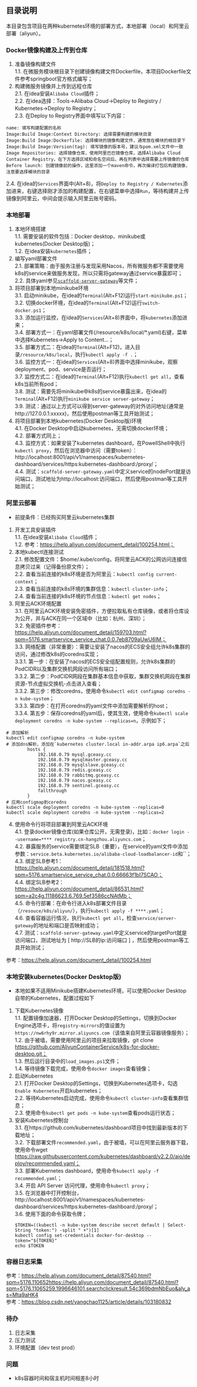 ## 目录说明
本目录包含项目在两种kubernetes环境的部署方式，本地部署（local）和阿里云部署（aliyun）。


### Docker镜像构建及上传到仓库
1. 准备镜像构建文件  
1.1. 在微服务模块根目录下创建镜像构建文件Dockerfile，本项目Dockerfile文件参考springboot官方格式编写；  
2. 构建微服务镜像并上传到远程仓库  
2.1. 在idea安装`Alibaba Cloud`插件；  
2.2. 在idea选择：Tools->Alibaba Cloud->Deploy to Registry / Kubernetes->Deploy to Registry；  
2.3. 在Deploy to Registry界面中填写以下内容：
```text
name: 填写构建配置的名称
Image:Build Image:Context Directory: 选择需要构建的模块目录
Image:Build Image:Dockerfile: 选择模块的镜像构建文件，通常放在模块的根目录下
Image:Build Image:Version(tag): 填写镜像的版本号，建议与pom.xml文件中一致
Image Repositories: 选择镜像仓库，使用阿里巴巴镜像仓库，选择Alibaba Cloud Container Registry，在下方选择区域和命名空间后，再在列表中选择需要上传镜像的仓库
Before launch: 创建镜像前的操作，这里添加一个maven命令，再次编译打包后构建镜像，注意要选择模块的目录
```   
2.4. 在idea的`Services`界面中(Alt+8)，将`Deploy to Registry / Kubernetes`添加进来，右键选择刚才添加的构建配置，在右键菜单中选择`Run`，等待构建并上传镜像到阿里云，中间会提示输入阿里云账号密码。  


### 本地部署
1. 本地环境搭建  
1.1. 需要安装的软件包括：Docker desktop、minikube或kubernetes(Docker Desktop版)；  
1.2. 在idea安装`kubernetes`插件；  
2. 编写yaml部署文件  
2.1. 部署策略：由于服务注册与发现采用Nacos，所有微服务都不需要使用k8s的service来做服务发现，所以只需将gateway通过service暴露即可；  
2.2. 具体yaml参见[`scaffold-server-gateway`](/resource/k8s/local/scaffold-server-gateway.yaml)等文件；  
3. 将项目部署到本地minikube环境   
3.1. 启动minikube，在idea的`Terminal`(Alt+F12)运行`start-minikube.ps1`；   
3.2. 切换docker环境，在idea的`Terminal`(Alt+F12)运行`switch-docker.ps1`；  
3.3. 添加运行监控，在idea的`Services`(Alt+8)界面中，将`kubernetes`添加进来；  
3.4. 部署方式一：在yaml部署文件(/resource/k8s/local/*.yaml)右键，菜单中选择Kubernetes->Apply to Content...；  
3.5. 部署方式二：在idea的`Terminal`(Alt+F12)，进入目录`/resource/k8s/local`，执行`kubectl apply -f .`；  
3.6. 监控方式一：在idea的`Services`(Alt+8)界面中选择minikube，观察deployment、pod、service是否运行；  
3.7. 监控方式二：在idea的`Terminal`(Alt+F12)执行`kubectl get all`，查看k8s当前所有pod；  
3.8. 测试：需要先将minikube中k8s的service暴露出来，在idea的`Terminal`(Alt+F12)执行`minikube service server-gateway`；  
3.9. 测试：通过以上方式可以得到server-gateway的对外访问地址(通常是http://127.0.0.1:xxxxx)，然后使用postman等工具开始测试；  
4. 将项目部署到本地kubernetes(Docker Desktop版)环境    
4.1. 在Docker Desktop中启动kubernetes，无需切换docker环境；  
4.2. 部署方式同上；  
4.3. 监控方式：如果安装了kubernetes dashboard，在PowellShell中执行`kubectl proxy`，然后在浏览器中访问（需要token）：http://localhost:8001/api/v1/namespaces/kubernetes-dashboard/services/https:kubernetes-dashboard:/proxy/；  
4.4. 测试：`scaffold-server-gateway.yaml`中定义service的nodePort就是访问端口，测试地址为http://localhost:访问端口，然后使用postman等工具开始测试；  


### 阿里云部署
* 前提条件：已经购买阿里云kubernetes集群  
1. 开发工具安装插件  
1.1. 在idea安装`Alibaba Cloud`插件；  
1.2. 参考：https://help.aliyun.com/document_detail/100254.html；  
2. 本地kubectl连接测试  
2.1. 修改配置文件：$home/.kube/config，将阿里云ACK的公网访问连接信息拷贝过来（记得备份原文件）；  
2.2. 查看当前连接的k8s环境是否为阿里云：`kubectl config current-context`；  
2.3. 查看当前连接的k8s环境的集群信息：`kubectl cluster-info`；  
2.4. 查看当前连接的k8s环境的节点信息：`kubectl get nodes`；  
3. 阿里云ACK环境配置  
3.1. 在阿里云ACK环境安装免密插件，方便拉取私有仓库镜像，或者将仓库设为公开，并与ACK在同一个区域中（比如：杭州、深圳）；  
3.2. 免密插件参考：https://help.aliyun.com/document_detail/159703.html?spm=5176.smartservice_service_chat.0.0.7eb8709aUwU6lM；  
3.3. 网络配置（非常重要）：需要让安装了nacos的ECS安全组允许k8s集群的访问，通过修改k8s的coredns实现；  
3.3.1. 第一步：在安装了nacos的ECS安全组配置规则，允许k8s集群的PodCIDR以及集群交换机网段访问所有端口；  
3.3.2. 第二步：PodCIDR网段在集群基本信息中获取，集群交换机网段在集群资源-节点虚拟交换机-点击进入查看；  
3.3.2. 第三步：修改coredns，使用命令`kubectl edit configmap coredns -n kube-system`；     
3.3.3. 第四步：在打开coredns的yaml文件中添加需要解析的host；   
3.3.4. 第五步：保存coredns的yaml后，使其生效，使用命令`kubectl scale deployment coredns -n kube-system --replicas=n`，示例如下；  
```text
# 添加解析
kubectl edit configmap coredns -n kube-system
# 添加dns解析，添加在`kubernetes cluster.local in-addr.arpa ip6.arpa`之后
        hosts {
            192.168.0.79 mysql.gceasy.cc
            192.168.0.79 mysqlmaster.gceasy.cc
            192.168.0.79 mysqlslave.gceasy.cc
            192.168.0.79 redis.gceasy.cc
            192.168.0.79 rabbitmq.gceasy.cc
            192.168.0.79 nacos.gceasy.cc
            192.168.0.79 sentinel.gceasy.cc
            fallthrough
        }
# 应用configmap到coredns
kubectl scale deployment coredns -n kube-system --replicas=0
kubectl scale deployment coredns -n kube-system --replicas=2
```
4. 使用命令行将项目部署到阿里云ACK环境  
4.1. 登录docker镜像仓库(如果仓库公开，无需登录)，比如：`docker login --username=**** registry.cn-hangzhou.aliyuncs.com`；  
4.2. 暴露服务的service需要绑定SLB（重要），在service的yaml文件中添加参数：`service.beta.kubernetes.io/alibaba-cloud-loadbalancer-id`和``；  
4.3. 绑定SLB参考1：https://help.aliyun.com/document_detail/181518.html?spm=5176.smartservice_service_chat.0.0.66663f1bI7SCAO；  
4.4. 绑定SLB参考2：https://help.aliyun.com/document_detail/86531.html?spm=a2c4g.11186623.6.769.5ef3586ccNAtMb；  
4.5. 命令行部署：在命令行进入k8s部署文件目录（`/resouce/k8s/aliyun/`），执行`kubectl apply -f ****.yaml`；  
4.6. 查看容器运行情况，执行`kubectl get all`，检查`service/server-gateway`的地址和端口是否映射成功；  
4.7. 测试：`scaffold-server-gateway.yaml`中定义service的targetPort就是访问端口，测试地址为 [ http://SLB的ip:访问端口 ] ，然后使用postman等工具开始测试；  
  

参考：https://help.aliyun.com/document_detail/100254.html


### 本地安装kubernetes(Docker Desktop版)
* 本地如果不适用Minikube搭建Kubernetes环境，可以使用Docker Desktop自带的Kubernetes，配置过程如下  
1. 下载Kubernetes镜像  
1.1. 配置镜像加速器，打开Docker Desktop的Settings，切换到Docker Engine选项卡，将`registry-mirrors`的值设置为`https://nw6rhy9r.mirror.aliyuncs.com`（该值来自阿里云容器镜像服务）；  
1.2. 由于被墙，需要使用阿里云的项目来拉取镜像，git clone https://github.com/AliyunContainerService/k8s-for-docker-desktop.git；  
1.3. 然后运行目录中的`load_images.ps1`文件；  
1.4. 等待镜像下载完成，使用命令`docker images`查看镜像；  
2. 启动Kubernetes  
2.1. 打开Docker Desktop的Settings，切换到Kubernetes选项卡，勾选`Enable Kubernetes`开启kubernetes；  
2.2. 等待Kubernetes启动完成，使用命令`kubectl cluster-info`查看集群信息；  
2.3. 使用命令`kubectl get pods -n kube-system`查看pods运行状态；  
3. 安装Kubernetes控制台  
3.1. 在https://github.com/kubernetes/dashboard项目中找到最新版本的下载地址；  
3.2. 下载部署文件`recommended.yaml`，由于被墙，可以在阿里云服务器下载，使用命令wget https://raw.githubusercontent.com/kubernetes/dashboard/v2.2.0/aio/deploy/recommended.yaml；  
3.3. 部署Kubernetes dashboard，使用命令`kubectl apply -f recommended.yaml`；  
3.4. 开启 API Server 访问代理，使用命令`kubectl proxy`；  
3.5. 在浏览器中打开控制台，http://localhost:8001/api/v1/namespaces/kubernetes-dashboard/services/https:kubernetes-dashboard:/proxy/；  
3.6. 使用下面的命令获取令牌；  
   ```
   $TOKEN=((kubectl -n kube-system describe secret default | Select-String "token:") -split " +")[1]
   kubectl config set-credentials docker-for-desktop --token="${TOKEN}"
   echo $TOKEN
   ```


### 容器日志采集
参考：https://help.aliyun.com/document_detail/87540.html?spm=5176.110652https://help.aliyun.com/document_detail/87540.html?spm=5176.11065259.1996646101.searchclickresult.54c369bdmNbEuo&aly_as=Mta9aHK4  
参考：https://blog.csdn.net/yangchao1125/article/details/103180832  


### 待办
1. 日志采集  
2. 压力测试  
3. 环境配置（dev test prod）  


### 问题
* k8s容器时间和宿主机时间相差8小时  
> 